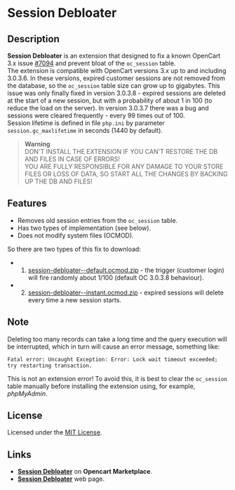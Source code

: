 # Session Debloater

## Description
**Session Debloater** is an extension that designed to fix a known OpenCart 3.x issue [#7094](https://github.com/opencart/opencart/issues/7094) and prevent bloat of the `oc_session` table.  
The extension is compatible with OpenCart versions 3.x up to and including 3.0.3.6. In these versions, expired customer sessions are not removed from the database, so the `oc_session` table size can grow up to gigabytes. This issue was only finally fixed in version 3.0.3.8 - expired sessions are deleted at the start of a new session, but with a probability of about 1 in 100 (to reduce the load on the server). In version 3.0.3.7 there was a bug and sessions were cleared frequently - every 99 times out of 100.  
Session lifetime is defined in file `php.ini` by parameter `session.gc_maxlifetime` in seconds (1440 by default).

> **Warning**  
> DON'T INSTALL THE EXTENSION IF YOU CAN'T RESTORE THE DB AND FILES IN CASE OF ERRORS!  
> YOU ARE FULLY RESPONSIBLE FOR ANY DAMAGE TO YOUR STORE FILES OR LOSS OF DATA, SO START ALL THE CHANGES BY BACKING UP THE DB AND FILES!

## Features
* Removes old session entries from the `oc_session` table.
* Has two types of implementation (see below).
* Does not modify system files (OCMOD).

So there are two types of this fix to download:
* 1. [session-debloater--default.ocmod.zip](../addons/default/zip/session-debloater--default.ocmod.zip) - the trigger (customer login) will fire randomly about 1/100 (default OC 3.0.3.8 behaviour).
* 2. [session-debloater--instant.ocmod.zip](../addons/instant/zip/session-debloater--instant.ocmod.zip) - expired sessions will delete every time a new session starts.

## Note
Deleting too many records can take a long time and the query execution will be interrupted, which in turn will cause an error message, something like:
```
Fatal error: Uncaught Exception: Error: Lock wait timeout exceeded; try restarting transaction.
```
This is not an extension error! To avoid this, it is best to clear the `oc_session` table manually before installing the extension using, for example, *phpMyAdmin*.

## License
Licensed under the [MIT License](https://raw.githubusercontent.com/ocmod-space/ocmod-session-debloater/main/LICENSE.txt).

## Links
* [**Session Debloater**](https://www.opencart.com/index.php?route=marketplace/extension/info&extension_id=38580) on **Opencart Marketplace**.
* [**Session Debloater**](https://www.ocmod.space/session-debloater) web page.
